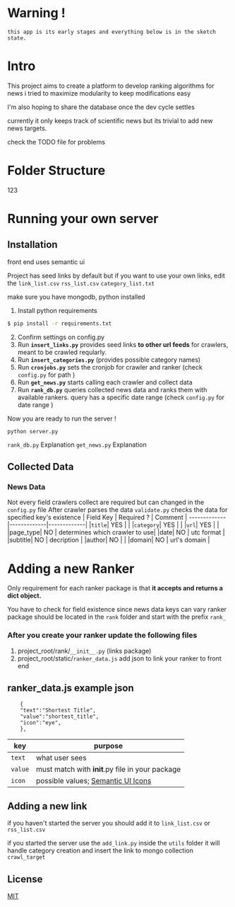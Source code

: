 # Warning !
```
this app is its early stages and everything below is in the sketch state.
``` 

# Intro

This project aims to create a platform to develop ranking algorithms for news
i tried to maximize modularity to keep modifications easy

I'm also hoping to share the database once the dev cycle settles

currently it only keeps track of scientific news but its trivial to add new news targets.

check the TODO file for problems

# Folder Structure
123


# Running your own server

## Installation
front end uses semantic ui

Project has seed links by default but if you want to use your own links, edit the `link_list.csv`  `rss_list.csv`  `category_list.txt`

make sure you have mongodb, python installed
1. Install python requirements
```bash
$ pip install -r requirements.txt
```
2. Confirm settings on config.py
3. Run <b>`insert_links.py`</b> provides seed links <b>to other url feeds</b> for crawlers, meant to be crawled reqularly.
4. Run <b>`insert_categories.py`</b> (provides possible category names)
5. Run <b>`cronjobs.py`</b> sets the cronjob for crawler and ranker (check `config.py` for path )
6. Run <b>`get_news.py`</b> starts calling each crawler and collect data
7. Run <b>`rank_db.py`</b> queries collected news data and ranks them with available rankers. 
query has a specific date range (check `config.py` for date range )

Now you are ready to run the server !
```
python server.py
```

`rank_db.py`
Explanation
`get_news.py`
Explanation

## Collected Data
### News Data

Not every field crawlers collect are required but can changed in the `config.py` file
After crawler parses the data `validate.py` checks the data for specified key's existence
| Field Key | Required ? | Comment
| ------------- |-------------|-------------|
|`title`| YES |   |
|`category`| YES |  |
|`url`| YES |  |
|page_type| NO | determines which crawler to use|
|date| NO | utc format |
|subtitle| NO | decription |
|author| NO |  |
|domain| NO | url's domain |



# Adding a new Ranker

Only requirement for each ranker package is that <b>it accepts and returns a dict object.</b>

You have to check for field existence since news data keys can vary
ranker package should be located in the `rank` folder and start with the prefix `rank_` 


### After you create your ranker update the following files
1. project_root/rank/`__init__.py` (links package)
2. project_root/static/`ranker_data.js` add json to link your ranker to front end

## ranker_data.js example json
```
    {
    "text":"Shortest Title",
    "value":"shortest_title",  
    "icon":"eye",     
    },
```
| key |  purpose
| -------------|-------------|
|`text`| what user sees
|`value`|must match with __init__.py file in your package
|`icon`|possible values; [Semantic UI Icons](https://semantic-ui.com/elements/icon.html) |


## Adding a new link
if you haven't started the server you should add it to `link_list.csv` or `rss_list.csv `

if you started the server use the `add_link.py` inside the `utils` folder
it will handle category creation and insert the link to mongo collection `crawl_target`


## License
[MIT](https://choosealicense.com/licenses/mit/)
